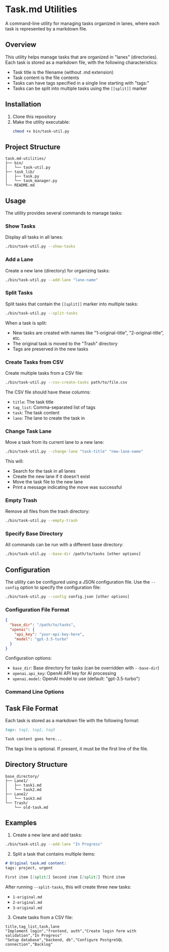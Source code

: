 # Task.md Utilities

A command-line utility for managing tasks organized in lanes, where each task is represented by a markdown file.

## Overview

This utility helps manage tasks that are organized in "lanes" (directories). Each task is stored as a markdown file, with the following characteristics:
- Task title is the filename (without .md extension)
- Task content is the file contents
- Tasks can have tags specified in a single line starting with "tags:"
- Tasks can be split into multiple tasks using the `[[split]]` marker

## Installation

1. Clone this repository
2. Make the utility executable:
   ```bash
   chmod +x bin/task-util.py
   ```

## Project Structure

```
task.md-utilities/
├── bin/
│   └── task-util.py
├── task_lib/
│   ├── task.py
│   └── task_manager.py
└── README.md
```

## Usage

The utility provides several commands to manage tasks:

### Show Tasks
Display all tasks in all lanes:
```bash
./bin/task-util.py --show-tasks
```

### Add a Lane
Create a new lane (directory) for organizing tasks:
```bash
./bin/task-util.py --add-lane "lane-name"
```

### Split Tasks
Split tasks that contain the `[[split]]` marker into multiple tasks:
```bash
./bin/task-util.py --split-tasks
```
When a task is split:
- New tasks are created with names like "1-original-title", "2-original-title", etc.
- The original task is moved to the "Trash" directory
- Tags are preserved in the new tasks

### Create Tasks from CSV
Create multiple tasks from a CSV file:
```bash
./bin/task-util.py --csv-create-tasks path/to/file.csv
```
The CSV file should have these columns:
- `title`: The task title
- `tag_list`: Comma-separated list of tags
- `task`: The task content
- `lane`: The lane to create the task in

### Change Task Lane
Move a task from its current lane to a new lane:
```bash
./bin/task-util.py --change-lane "task-title" "new-lane-name"
```
This will:
- Search for the task in all lanes
- Create the new lane if it doesn't exist
- Move the task file to the new lane
- Print a message indicating the move was successful

### Empty Trash
Remove all files from the trash directory:
```bash
./bin/task-util.py --empty-trash
```

### Specify Base Directory
All commands can be run with a different base directory:
```bash
./bin/task-util.py --base-dir /path/to/tasks [other options]
```

## Configuration

The utility can be configured using a JSON configuration file. Use the `--config` option to specify the configuration file:

```bash
./bin/task-util.py --config config.json [other options]
```

### Configuration File Format

```json
{
  "base_dir": "/path/to/tasks",
  "openai": {
    "api_key": "your-api-key-here",
    "model": "gpt-3.5-turbo"
  }
}
```

Configuration options:
- `base_dir`: Base directory for tasks (can be overridden with `--base-dir`)
- `openai.api_key`: OpenAI API key for AI processing
- `openai.model`: OpenAI model to use (default: "gpt-3.5-turbo")

### Command Line Options

## Task File Format

Each task is stored as a markdown file with the following format:
```markdown
tags: tag1, tag2, tag3

Task content goes here...
```

The tags line is optional. If present, it must be the first line of the file.

## Directory Structure

```
base_directory/
├── Lane1/
│   ├── task1.md
│   └── task2.md
├── Lane2/
│   └── task3.md
└── Trash/
    └── old-task.md
```

## Examples

1. Create a new lane and add tasks:
```bash
./bin/task-util.py --add-lane "In Progress"
```

2. Split a task that contains multiple items:
```markdown
# Original task.md content:
tags: project, urgent

First item [[split]] Second item [[split]] Third item
```
After running `--split-tasks`, this will create three new tasks:
- `1-original.md`
- `2-original.md`
- `3-original.md`

3. Create tasks from a CSV file:
```csv
title,tag_list,task,lane
"Implement login","frontend, auth","Create login form with validation","In Progress"
"Setup database","backend, db","Configure PostgreSQL connection","Backlog"
```
